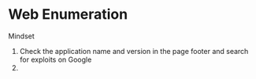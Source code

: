 # Web Enumeration

Mindset

1. Check the application name and version in the page footer and search for exploits on Google
2.

